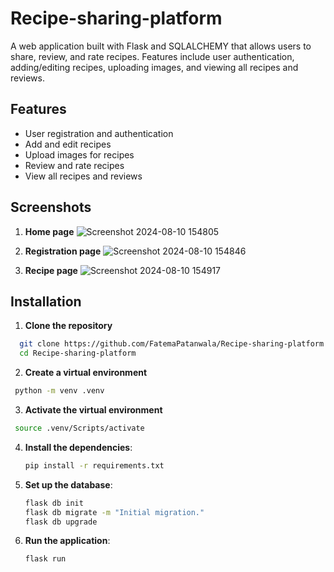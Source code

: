 # Recipe-sharing-platform

A web application built with Flask and SQLALCHEMY that allows users to share, review, and rate recipes. Features include user authentication, adding/editing recipes, uploading images, and viewing all recipes and reviews.


## **Features**

- User registration and authentication
- Add and edit recipes
- Upload images for recipes
- Review and rate recipes
- View all recipes and reviews


## **Screenshots**
1. **Home page**
![Screenshot 2024-08-10 154805](https://github.com/user-attachments/assets/d19e605a-b55b-4f86-b5fe-0833131ba120)

2. **Registration page**
![Screenshot 2024-08-10 154846](https://github.com/user-attachments/assets/b28374c0-981d-4400-bb06-55c1a6cfc420)

3. **Recipe page**
![Screenshot 2024-08-10 154917](https://github.com/user-attachments/assets/3b98bcdb-e3a9-4254-8cb6-9f1d4090d622)


## **Installation**

1. **Clone the repository**

```bash
  git clone https://github.com/FatemaPatanwala/Recipe-sharing-platform.git
  cd Recipe-sharing-platform
```
2. **Create a virtual environment**

```bash
 python -m venv .venv
```
3. **Activate the virtual environment**
```bash
 source .venv/Scripts/activate
```
4. **Install the dependencies**:
    ```bash
    pip install -r requirements.txt
    ```
5. **Set up the database**:
    ```bash
    flask db init
    flask db migrate -m "Initial migration."
    flask db upgrade
    ```
6. **Run the application**:
    ```bash
    flask run
    ```
